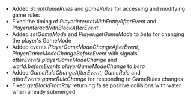

-   Added _ScriptGameRules_ and _gameRules_ for accessing and modifying game rules
-   Fixed the timing of _PlayerInteractWithEntityAfterEvent_ and _PlayerInteractWithBlockAfterEvent_
-   Added _setGameMode_ and _Player.getGameMode_ to _beta_ for changing the player's GameMode
-   Added events _PlayerGameModeChangeAfterEvent_, _PlayerGameModeChangeBeforeEvent_ with signals _afterEvents.playerGameModeChange_ and _world.beforeEvents.playerGameModeChange_ to _beta_
-   Added _GameRuleChangeAfterEvent_, _GameRule_ and _afterEvents.gameRuleChange_ for responding to GameRules changes
-   Fixed _getBlockFromRay_ returning false positive collisions with water when already submerged

